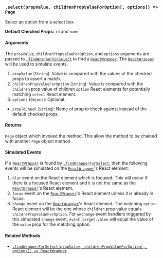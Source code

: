 ### `.select(propValue, childrenPropValueForOption[, options]) => Page`

Select an option from a select box

**Default Checked Props:** `id` and `name`

#### Arguments
The `propValue`, `childrenPropValueForOption`, and `options` arguments are
passed to [`.findWrapperForSelect`][find-wrapper-method] to find a
[`ReactWrapper`][react-wrapper]. The [`ReactWrapper`][react-wrapper] will be
used to simulate events.

1. `propValue` (`String`): Value is compared with the values of the checked
   props to assert a match.
2. `childrenPropValueForOption` (`String`): Value is compared with the
   `children` prop value of children `option` React elements for potentially
   matching `select` React element.
3. `options` (`Object`): Optional.
  * `propToCheck` (`String`): Name of prop to check against instead of the default checked props.

#### Returns

`Page` object which invoked the method. This allow the method to be chained
with another `Page` object method.

#### Simulated Events
If a [`ReactWrapper`][react-wrapper] is found by
[`.findWrapperForSelect`][find-wrapper-method], then the following events will
be simulated on the [`ReactWrapper`][react-wrapper]'s React element:

1. `blur` event on the React element which is focused. This will occur if there
   is a focused React element and it is not the same as the
   [`ReactWrapper`][react-wrapper]'s React element.
2. `focus` event on the [`ReactWrapper`][react-wrapper]'s React element unless
   it is already in focus.
3. `change` event on the [`ReactWrapper`][react-wrapper]'s React element. The
   matching `option` React element will be the one whose `children` prop value
   equals `childrePropValueForOption`. For `onChange` event handlers triggered
   by this simulated `change` event, `event.target.value` will equal the value
   of the `value` prop for the matching option.

#### Related Methods

- [`.findWrapperForSelect(propValue, childrenPropValueForOption[, options]) => ReactWrapper`][find-wrapper-method]

[react-wrapper]: https://github.com/airbnb/enzyme/blob/master/docs/api/mount.md#reactwrapper-api
[find-wrapper-method]: findWrapperForSelect.md
